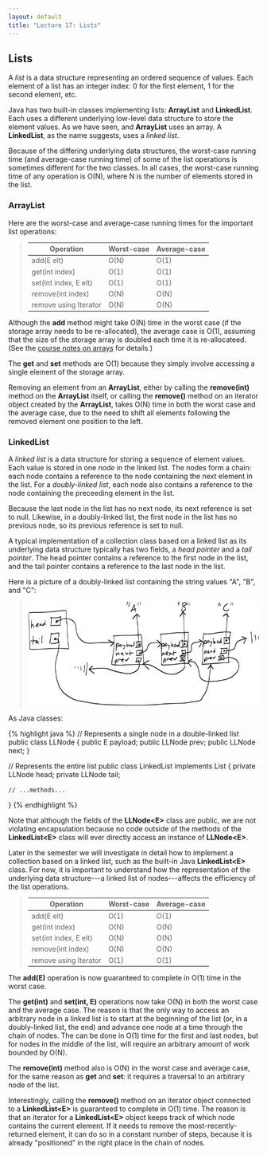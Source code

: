 ```yaml
---
layout: default
title: "Lecture 17: Lists"
---
```


## Lists

A *list* is a data structure representing an ordered sequence of values. Each element of a list has an integer index: 0 for the first element, 1 for the second element, etc.

Java has two built-in classes implementing lists: **ArrayList** and **LinkedList**. Each uses a different underlying low-level data structure to store the element values. As we have seen, and **ArrayList** uses an array. A **LinkedList**, as the name suggests, uses a *linked list*.

Because of the differing underlying data structures, the worst-case running time (and average-case running time) of some of the list operations is sometimes different for the two classes. In all cases, the worst-case running time of any operation is O(N), where N is the number of elements stored in the list.

### ArrayList

Here are the worst-case and average-case running times for the important list operations:

> Operation|Worst-case|Average-case
> ---------|----------|------------
> add(E elt)|O(N)|O(1)
> get(int index)|O(1)|O(1)
> set(int index, E elt)|O(1)|O(1)
> remove(int index)|O(N)|O(N)
> remove using Iterator|O(N)|O(N)

Although the **add** method might take O(N) time in the worst case (if the storage array needs to be re-allocated), the average case is O(1), assuming that the size of the storage array is doubled each time it is re-allocateed. (See the [course notes on arrays](../notes/javaArrays.html) for details.)

The **get** and **set** methods are O(1) because they simply involve accessing a single element of the storage array.

Removing an element from an **ArrayList**, either by calling the **remove(int)** method on the **ArrayList** itself, or calling the **remove()** method on an iterator object created by the **ArrayList**, takes O(N) time in both the worst case and the average case, due to the need to shift all elements following the removed element one position to the left.

### LinkedList

A *linked list* is a data structure for storing a sequence of element values. Each value is stored in one *node* in the linked list. The nodes form a chain: each node contains a reference to the node containing the next element in the list. For a *doubly-linked list*, each node also contains a reference to the node containing the preceeding element in the list.

Because the last node in the list has no next node, its next reference is set to null. Likewise, in a doubly-linked list, the first node in the list has no previous node, so its previous reference is set to null.

A typical implementation of a collection class based on a linked list as its underlying data structure typically has two fields, a *head pointer* and a *tail pointer*. The head pointer contains a reference to the first node in the list, and the tail pointer contains a reference to the last node in the list.

Here is a picture of a doubly-linked list containing the string values "A", "B", and "C":

> ![image](figures/lecture16-doubLL.png)

As Java classes:

{% highlight java %}
// Represents a single node in a double-linked list
public class LLNode<E> {
    public E payload;
    public LLNode<E> prev;
    public LLNode<E> next;
}

// Represents the entire list
public class LinkedList<E> implements List<E> {
    private LLNode<E> head;
    private LLNode<E> tail;

    // ...methods...
}
{% endhighlight %}

Note that although the fields of the **LLNode&lt;E&gt;** class are public, we are not violating encapsulation because no code outside of the methods of the **LinkedList&lt;E&gt;** class will ever directly access an instance of **LLNode&lt;E&gt;**.

Later in the semester we will investigate in detail how to implement a collection based on a linked list, such as the built-in Java **LinkedList&lt;E&gt;** class. For now, it is important to understand how the representation of the underlying data structure---a linked list of nodes---affects the efficiency of the list operations.

> Operation|Worst-case|Average-case
> ---------|----------|------------
> add(E elt)|O(1)|O(1)
> get(int index)|O(N)|O(N)
> set(int index, E elt)|O(N)|O(N)
> remove(int index)|O(N)|O(N)
> remove using Iterator|O(1)|O(1)

The **add(E)** operation is now guaranteed to complete in O(1) time in the worst case.

The **get(int)** and **set(int, E)** operations now take O(N) in both the worst case and the average case. The reason is that the only way to access an arbitrary node in a linked list is to start at the beginning of the list (or, in a doubly-linked list, the end) and advance one node at a time through the chain of nodes. The can be done in O(1) time for the first and last nodes, but for nodes in the middle of the list, will require an arbitrary amount of work bounded by O(N).

The **remove(int)** method also is O(N) in the worst case and average case, for the same reason as **get** and **set**: it requires a traversal to an arbitrary node of the list.

Interestingly, calling the **remove()** method on an iterator object connected to a **LinkedList&lt;E&gt;** is guaranteed to complete in O(1) time. The reason is that an iterator for a **LinkedList&lt;E&gt;** object keeps track of which node contains the current element. If it needs to remove the most-recently-returned element, it can do so in a constant number of steps, because it is already "positioned" in the right place in the chain of nodes.
